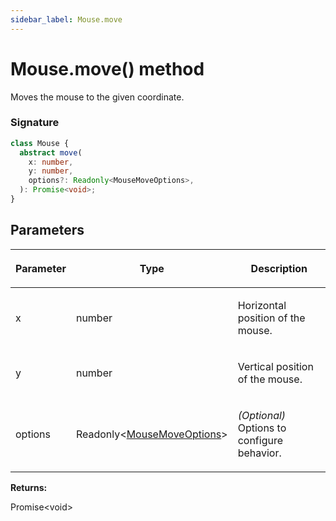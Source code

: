 ```yaml
---
sidebar_label: Mouse.move
---
```


# Mouse.move() method

Moves the mouse to the given coordinate.

### Signature

```typescript
class Mouse {
  abstract move(
    x: number,
    y: number,
    options?: Readonly<MouseMoveOptions>,
  ): Promise<void>;
}
```

## Parameters

<table><thead><tr><th>

Parameter

</th><th>

Type

</th><th>

Description

</th></tr></thead>
<tbody><tr><td>

x

</td><td>

number

</td><td>

Horizontal position of the mouse.

</td></tr>
<tr><td>

y

</td><td>

number

</td><td>

Vertical position of the mouse.

</td></tr>
<tr><td>

options

</td><td>

Readonly&lt;[MouseMoveOptions](./puppeteer.mousemoveoptions.md)&gt;

</td><td>

_(Optional)_ Options to configure behavior.

</td></tr>
</tbody></table>

**Returns:**

Promise&lt;void&gt;
